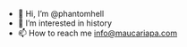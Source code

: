 - 👋 Hi, I’m @phantomhell
- 👀 I’m interested in history
- 📫 How to reach me info@maucariapa.com

<!---
phantomhell/phantomhell is a ✨ special ✨ repository because its `README.md` (this file) appears on your GitHub profile.
You can click the Preview link to take a look at your changes.
--->
